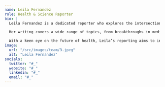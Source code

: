 ```yaml
---
name: Leila Fernandez
role: Health & Science Reporter
bio: |
  Leila Fernandez is a dedicated reporter who explores the intersection of medicine, technology, and global healthcare. With a focus on how innovations in healthcare technology are shaping the future of medicine, she brings attention to critical issues that impact healthcare systems around the world.

  Her writing covers a wide range of topics, from breakthroughs in medical research and treatments to the ethical implications of new technologies in healthcare. Leila is passionate about understanding how advancements in science and technology can improve the quality and accessibility of healthcare for people everywhere.

  With a keen eye on the future of health, Leila’s reporting aims to inform readers about the transformative changes happening in healthcare, making complex medical topics more accessible to the general public.
image:
  url: "/src/images/team/3.jpeg"
  alt: "Leila Fernandez"
socials:
  twitter: "#_"
  website: "#_"
  linkedin: "#_"
  email: "#_"
---
```


